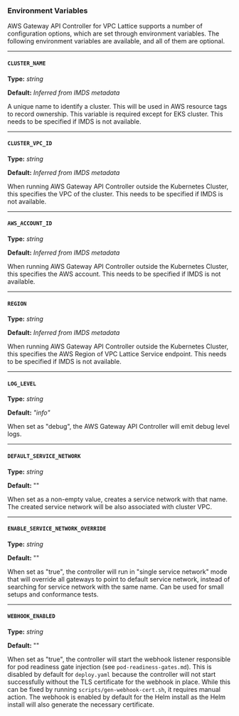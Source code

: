 ### Environment Variables
AWS Gateway API Controller for VPC Lattice supports a number of configuration options, which are set through environment variables.
The following environment variables are available, and all of them are optional.

---

#### `CLUSTER_NAME`

**Type:** *string*

**Default:** *Inferred from IMDS metadata*

A unique name to identify a cluster. This will be used in AWS resource tags to record ownership.
This variable is required except for EKS cluster. This needs to be specified if IMDS is not available.

---

#### `CLUSTER_VPC_ID`

**Type:** *string*

**Default:** *Inferred from IMDS metadata*

When running AWS Gateway API Controller outside the Kubernetes Cluster, this specifies the VPC of the cluster. This needs to be specified if IMDS is not available.

---

#### `AWS_ACCOUNT_ID`

**Type:** *string*

**Default:** *Inferred from IMDS metadata*

When running AWS Gateway API Controller outside the Kubernetes Cluster, this specifies the AWS account. This needs to be specified if IMDS is not available.

---

#### `REGION`

**Type:** *string*

**Default:** *Inferred from IMDS metadata*

When running AWS Gateway API Controller outside the Kubernetes Cluster, this specifies the AWS Region of VPC Lattice Service endpoint. This needs to be specified if IMDS is not available.

---

#### `LOG_LEVEL`

**Type:** *string*

**Default:** *"info"*

When set as "debug", the AWS Gateway API Controller will emit debug level logs.


---

#### `DEFAULT_SERVICE_NETWORK`

**Type:** *string*

**Default:** ""

When set as a non-empty value, creates a service network with that name.
The created service network will be also associated with cluster VPC.

---

#### `ENABLE_SERVICE_NETWORK_OVERRIDE`

**Type:** *string*

**Default:** ""

When set as "true", the controller will run in "single service network" mode that will override all gateways to point to default service network, instead of searching for service network with the same name. Can be used for small setups and conformance tests.

---

#### `WEBHOOK_ENABLED`

**Type:** *string*

**Default:** ""

When set as "true", the controller will start the webhook listener responsible for pod readiness gate injection 
(see `pod-readiness-gates.md`). This is disabled by default for `deploy.yaml` because the controller will not start 
successfully without the TLS certificate for the webhook in place. While this can be fixed by running 
`scripts/gen-webhook-cert.sh`, it requires manual action. The webhook is enabled by default for the Helm install
as the Helm install will also generate the necessary certificate.
